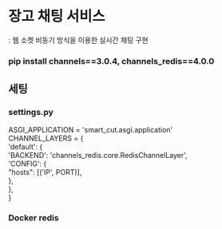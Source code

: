 # 장고 채팅 서비스
 : 웹 소켓 비동기 방식을 이용한 실시간 채팅 구현
 
### pip install channels==3.0.4, channels_redis==4.0.0

## 세팅
### settings.py
ASGI_APPLICATION = 'smart_cut.asgi.application'  
CHANNEL_LAYERS = {  
    'default': {  
        'BACKEND': 'channels_redis.core.RedisChannelLayer',  
        'CONFIG': {  
            "hosts": [('IP', PORT)],  
        },  
    },  
}  

### Docker redis

